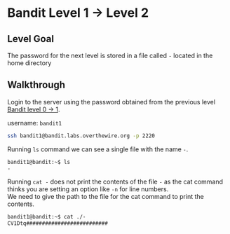 # Bandit Level 1 -> Level 2

## Level Goal  

The password for the next level is stored in a file called `-` located in the home directory

## Walkthrough   
Login to the server using the password obtained from the previous level [Bandit level 0 -> 1](../bandit00-01/README.md).  

username: `bandit1`

```bash
ssh bandit1@bandit.labs.overthewire.org -p 2220
```

Running `ls` command we can see a single file with the name `-`.  

```bash 
bandit1@bandit:~$ ls 
-
```

Running `cat -` does not print the contents of the file `-` as the cat command thinks you are setting an option like `-n` for line numbers.  
We need to give the path to the file for the cat command to print the contents.

```bash
bandit1@bandit:~$ cat ./-  
CV1Dtq##########################
```
